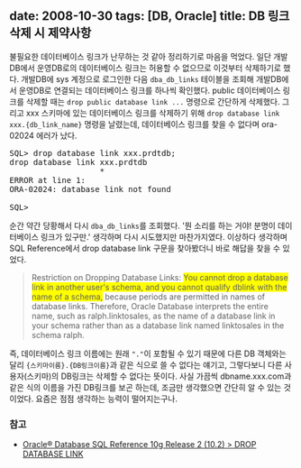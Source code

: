 date: 2008-10-30
tags: [DB, Oracle]
title: DB 링크 삭제 시 제약사항
---
불필요한 데이터베이스 링크가 난무하는 것 같아 정리하기로 마음을 먹었다. 일단 개발DB에서 운영DB로의 데이터베이스 링크는 허용할 수 없으므로 이것부터 삭제하기로 했다. 개발DB에 sys 계정으로 로그인한 다음 `dba_db_links` 테이블을 조회해 개발DB에서 운영DB로 연결되는 데이터베이스 링크를 하나씩 확인했다.<!--more--> public 데이터베이스 링크를 삭제할 때는 `drop public database link ...` 명령으로 간단하게 삭제했다. 그리고 xxx 스키마에 있는 데이터베이스 링크를 삭제하기 위해 `drop database link xxx.{db_link_name}` 명령을 날렸는데, 데이터베이스 링크를 찾을 수 없다며 ora-02024 에러가 났다.

<pre class="console">
SQL> drop database link xxx.prdtdb;
drop database link xxx.prdtdb
                   *
ERROR at line 1:
ORA-02024: database link not found

SQL>
</pre>

순간 약간 당황해서 다시 `dba_db_links`를 조회했다. '뭔 소리를 하는 거야! 분명이 데이터베이스 링크가 있구만.' 생각하며 다시 시도했지만 마찬가지였다. 이상하다 생각하며 SQL Reference에서 drop database link 구문을 찾아봤더니 바로 해답을 찾을 수 있었다.

> Restriction on Dropping Database Links:
> <span style="background-color:yellow">You cannot drop a database link in another user's schema, and you cannot qualify dblink with the name of a schema,</span> because periods are permitted in names of database links. Therefore, Oracle Database interprets the entire name, such as ralph.linktosales, as the name of a database link in your schema rather than as a database link named linktosales in the schema ralph.

즉, 데이터베이스 링크 이름에는 원래 `"."`이 포함될 수 있기 때문에 다른 DB 객체와는 달리 `{스키마이름}.{DB링크이름}`과 같은 식으로 쓸 수 없다는 얘기고, 그렇다보니 다른 사용자(스키마)의 DB링크는 삭제할 수 없다는 뜻이다.
사실 가끔씩 dbname.xxx.com과 같은 식의 이름을 가진 DB링크를 보곤 하는데, 조금만 생각했으면 간단히 알 수 있는 것이었다. 요즘은 점점 생각하는 능력이 떨어지는구나.

### 참고
* [Oracle® Database SQL Reference 10g Release 2 (10.2) > DROP DATABASE LINK](http://docs.oracle.com/cd/B19306_01/server.102/b14200/statements_8010.htm#i2066689)
